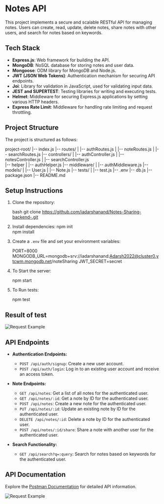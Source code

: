 # Notes API

This project implements a secure and scalable RESTful API for managing notes. Users can create, read, update, delete notes, share notes with other users, and search for notes based on keywords.

## Tech Stack

- **Express.js**: Web framework for building the API.
- **MongoDB**: NoSQL database for storing notes and user data.
- **Mongoose**: ODM library for MongoDB and Node.js.
- **JWT (JSON Web Tokens)**: Authentication mechanism for securing API endpoints.
- **Joi**: Library for validation in JavaScript, used for validating input data.
- **JEST and SUPERTEST**: Testing libraries for writing and executing tests.
- **Helmet**: Middleware for securing Express.js applications by setting various HTTP headers.
- **Express Rate Limit**: Middleware for handling rate limiting and request throttling.

## Project Structure

The project is structured as follows:

project-root/
|-- index.js
|-- routes/
| |-- authRoutes.js
| |-- noteRoutes.js
| |-- searchRoutes.js
|-- controllers/
| |-- authController.js
| |-- notesController.js
| |-- searchController.js  
|-- helper
| |-- authHelper.js
|-- middleware/
| |-- authMiddleware.js
|-- models/
| |-- User.js
| |-- Note.js
|-- tests/
| |-- test.js
|-- .env
|-- db.js
|-- package.json
|-- README.md

## Setup Instructions

1. Clone the repository:

   bash
   git clone https://github.com/iadarshanand/Notes-Sharing-backend-.git

2. Install dependencies:
   npm init  
   npm install

3. Create a `.env` file and set your environment variables:

   PORT=8000
   MONGODB_URL=mongodb+srv://iadarshanand:Adarsh2022@cluster0.ytcwm.mongodb.net/noteSharing
   JWT_SECRET=secret

4. To Start the server:

   npm start

5. To Run tests:

   npm test

## Result of test

![Request Example](https://res.cloudinary.com/dsibd3mda/image/upload/v1704449111/Screenshot_2024-01-05_153317_t9n8jg.png)

## API Endpoints

- **Authentication Endpoints:**

  - `POST /api/auth/signup`: Create a new user account.
  - `POST /api/auth/login`: Log in to an existing user account and receive an access token.

- **Note Endpoints:**

  - `GET /api/notes`: Get a list of all notes for the authenticated user.
  - `GET /api/notes/:id`: Get a note by ID for the authenticated user.
  - `POST /api/notes`: Create a new note for the authenticated user.
  - `PUT /api/notes/:id`: Update an existing note by ID for the authenticated user.
  - `DELETE /api/notes/:id`: Delete a note by ID for the authenticated user.
  - `POST /api/notes/:id/share`: Share a note with another user for the authenticated user.

- **Search Functionality:**
  - `GET /api/search?q=:query`: Search for notes based on keywords for the authenticated user.

## API Documentation

Explore the [Postman Documentation](https://www.postman.com/martian-trinity-976711/workspace/notes-sharing-backend) for detailed API information.

![Request Example](https://res.cloudinary.com/dsibd3mda/image/upload/v1704396473/Screenshot_2024-01-05_005517_lghnpt.png)
